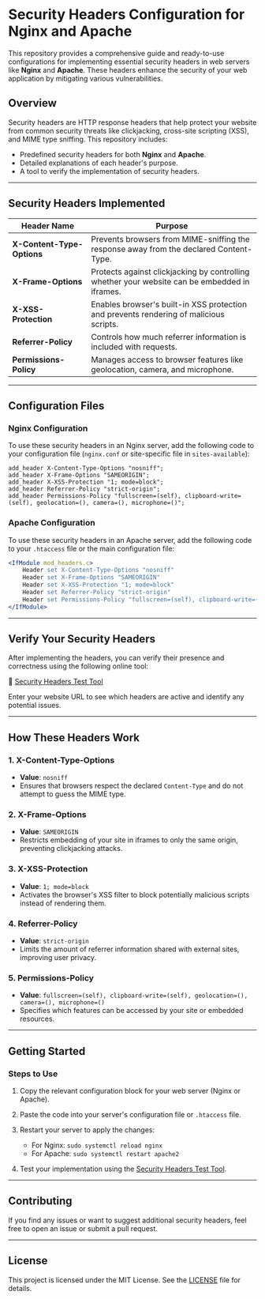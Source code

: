 # Security Headers Configuration for Nginx and Apache

This repository provides a comprehensive guide and ready-to-use configurations for implementing essential security headers in web servers like **Nginx** and **Apache**. These headers enhance the security of your web application by mitigating various vulnerabilities.

## Overview
Security headers are HTTP response headers that help protect your website from common security threats like clickjacking, cross-site scripting (XSS), and MIME type sniffing. This repository includes:

- Predefined security headers for both **Nginx** and **Apache**.
- Detailed explanations of each header's purpose.
- A tool to verify the implementation of security headers.

---

## Security Headers Implemented

| Header Name            | Purpose                                                                                 |
|------------------------|-----------------------------------------------------------------------------------------|
| **X-Content-Type-Options** | Prevents browsers from MIME-sniffing the response away from the declared Content-Type.    |
| **X-Frame-Options**       | Protects against clickjacking by controlling whether your website can be embedded in iframes. |
| **X-XSS-Protection**      | Enables browser's built-in XSS protection and prevents rendering of malicious scripts.     |
| **Referrer-Policy**       | Controls how much referrer information is included with requests.                          |
| **Permissions-Policy**    | Manages access to browser features like geolocation, camera, and microphone.                |

---

## Configuration Files

### Nginx Configuration
To use these security headers in an Nginx server, add the following code to your configuration file (`nginx.conf` or site-specific file in `sites-available`):

```nginx
add_header X-Content-Type-Options "nosniff";
add_header X-Frame-Options "SAMEORIGIN";
add_header X-XSS-Protection "1; mode=block";
add_header Referrer-Policy "strict-origin";
add_header Permissions-Policy "fullscreen=(self), clipboard-write=(self), geolocation=(), camera=(), microphone=()";
```

### Apache Configuration
To use these security headers in an Apache server, add the following code to your `.htaccess` file or the main configuration file:

```apache
<IfModule mod_headers.c>
    Header set X-Content-Type-Options "nosniff"
    Header set X-Frame-Options "SAMEORIGIN"
    Header set X-XSS-Protection "1; mode=block"
    Header set Referrer-Policy "strict-origin"
    Header set Permissions-Policy "fullscreen=(self), clipboard-write=(self), geolocation=(), camera=(), microphone=()"
</IfModule>
```

---

## Verify Your Security Headers
After implementing the headers, you can verify their presence and correctness using the following online tool:

🔗 [Security Headers Test Tool](https://tools.corenexis.com/web/security-headers)

Enter your website URL to see which headers are active and identify any potential issues.

---

## How These Headers Work

### 1. **X-Content-Type-Options**
- **Value**: `nosniff`
- Ensures that browsers respect the declared `Content-Type` and do not attempt to guess the MIME type.

### 2. **X-Frame-Options**
- **Value**: `SAMEORIGIN`
- Restricts embedding of your site in iframes to only the same origin, preventing clickjacking attacks.

### 3. **X-XSS-Protection**
- **Value**: `1; mode=block`
- Activates the browser's XSS filter to block potentially malicious scripts instead of rendering them.

### 4. **Referrer-Policy**
- **Value**: `strict-origin`
- Limits the amount of referrer information shared with external sites, improving user privacy.

### 5. **Permissions-Policy**
- **Value**: `fullscreen=(self), clipboard-write=(self), geolocation=(), camera=(), microphone=()`
- Specifies which features can be accessed by your site or embedded resources.

---

## Getting Started
### Steps to Use
1. Copy the relevant configuration block for your web server (Nginx or Apache).
2. Paste the code into your server's configuration file or `.htaccess` file.
3. Restart your server to apply the changes:
   - For Nginx: `sudo systemctl reload nginx`
   - For Apache: `sudo systemctl restart apache2`

4. Test your implementation using the [Security Headers Test Tool](https://tools.corenexis.com/web/security-headers).

---

## Contributing
If you find any issues or want to suggest additional security headers, feel free to open an issue or submit a pull request.

---

## License
This project is licensed under the MIT License. See the [LICENSE](LICENSE) file for details.
